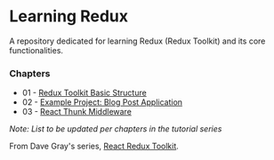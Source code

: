 # Learning Redux

A repository dedicated for learning Redux (Redux Toolkit) and its core functionalities.

### Chapters
* 01 - [Redux Toolkit Basic Structure](https://github.com/RyouHikaru/learning-redux-ch-01)
* 02 - [Example Project: Blog Post Application](https://github.com/RyouHikaru/learning-redux-ch-02)
* 03 - [React Thunk Middleware](https://github.com/RyouHikaru/learning-redux-ch-03)

_Note: List to be updated per chapters in the tutorial series_

From Dave Gray's series, [React Redux Toolkit](https://www.youtube.com/playlist?list=PL0Zuz27SZ-6M1J5I1w2-uZx36Qp6qhjKo).
